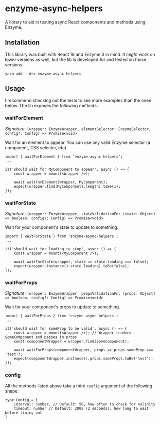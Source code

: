 # enzyme-async-helpers
A library to aid in testing async React components and methods using Enzyme.

## Installation
This library was built with React 16 and Enzyme 3 in mind. It *might* work on lower versions
as well, but the lib is developed for and tested on those versions.
```
yarn add --dev enzyme-async-helpers
```

## Usage
I recommend checking out the tests to see more examples than the ones below. 
The lib exposes the following methods:

### waitForElement
*Signature*: `(wrapper: EnzymeWrapper, elementSelector: EnzymeSelector, config?: Config) => Promise<void>`

Wait for an element to appear. You can use any valid Enzyme selector (a component, CSS selector, etc). 

```
import { waitForElement } from 'enzyme-async-helpers';
...

it('should wait for MyComponent to appear', async () => {
    const wrapper = mount(<Wrapper />);
    
    await waitForElement(wrapper, MyComponent);
    expect(wrapper.find(MyComponent).length).toBe(1);
});
``` 

### waitForState
*Signature*: `(wrapper: EnzymeWrapper, stateValidationFn: (state: Object) => boolean, config?: Config) => Promise<void>`

Wait for your component's state to update to something.

```
import { waitForState } from 'enzyme-async-helpers';
...

it('should wait for loading to stop', async () => {
    const wrapper = mount(<MyComponent />);
    
    await waitForState(wrapper, state => state.loading === false);
    expect(wrapper.instance().state.loading).toBe(false);
});
```

### waitForProps
*Signature*: `(wrapper: EnzymeWrapper, propsValidationFn: (props: Object) => boolean, config?: Config) => Promise<void>`

Wait for your component's props to update to something.

```
import { waitForProps } from 'enzyme-async-helpers';
...

it('should wait for someProp to be valid', async () => {
    const wrapper = mount(<Wrapper />); // Wrapper renders SomeComponent and passes in props
    const componentWrapper = wrapper.find(SomeComponent);
    
    await waitForProps(componentWrapper, props => props.someProp === 'test');
    expect(componentWrapper.instance().props.someProp).toBe('test');
});
```  

### config
All the methods listed above take a third `config` argument of the following shape:
```
type Config = {
    interval: number, // Default: 50, how often to check for validity
    timeout: number // Default: 2000 (2 seconds), how long to wait before timing out
}
```
